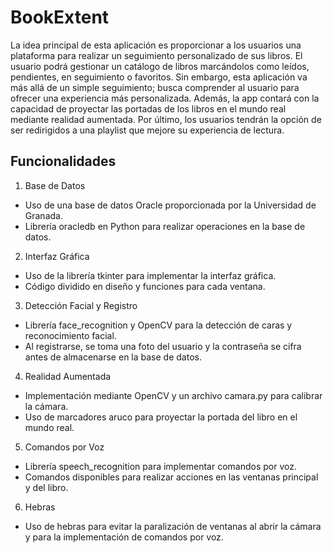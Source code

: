 # BookExtent
La idea principal de esta aplicación es proporcionar a los usuarios una plataforma para realizar un seguimiento personalizado de sus libros. El usuario podrá gestionar un catálogo de libros marcándolos como leídos, pendientes, en seguimiento o favoritos. Sin embargo, esta aplicación va más allá de un simple seguimiento; busca comprender al usuario para ofrecer una experiencia más personalizada. Además, la app contará con la capacidad de proyectar las portadas de los libros en el mundo real mediante realidad aumentada. Por último, los usuarios tendrán la opción de ser redirigidos a una playlist que mejore su experiencia de lectura.

## Funcionalidades
1. Base de Datos

- Uso de una base de datos Oracle proporcionada por la Universidad de Granada.
- Librería oracledb en Python para realizar operaciones en la base de datos.

2. Interfaz Gráfica

- Uso de la librería tkinter para implementar la interfaz gráfica.
- Código dividido en diseño y funciones para cada ventana.

3. Detección Facial y Registro

- Librería face_recognition y OpenCV para la detección de caras y reconocimiento facial.
- Al registrarse, se toma una foto del usuario y la contraseña se cifra antes de almacenarse en la base de datos.

4. Realidad Aumentada

- Implementación mediante OpenCV y un archivo camara.py para calibrar la cámara.
- Uso de marcadores aruco para proyectar la portada del libro en el mundo real.

5. Comandos por Voz

- Librería speech_recognition para implementar comandos por voz.
- Comandos disponibles para realizar acciones en las ventanas principal y del libro.

6. Hebras
- Uso de hebras para evitar la paralización de ventanas al abrir la cámara y para la implementación de comandos por voz.
